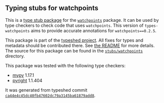 ## Typing stubs for watchpoints

This is a [type stub package](https://typing.python.org/en/latest/tutorials/external_libraries.html)
for the [`watchpoints`](https://github.com/gaogaotiantian/watchpoints) package. It can be used by type checkers
to check code that uses `watchpoints`. This version of
`types-watchpoints` aims to provide accurate annotations for
`watchpoints==0.2.5`.

This package is part of the [typeshed project](https://github.com/python/typeshed).
All fixes for types and metadata should be contributed there.
See [the README](https://github.com/python/typeshed/blob/main/README.md)
for more details. The source for this package can be found in the
[`stubs/watchpoints`](https://github.com/python/typeshed/tree/main/stubs/watchpoints)
directory.

This package was tested with the following type checkers:
* [mypy](https://github.com/python/mypy/) 1.17.1
* [pyright](https://github.com/microsoft/pyright) 1.1.404

It was generated from typeshed commit
[`ca44e4c45dc40fb47602dc79a3145ba61879add8`](https://github.com/python/typeshed/commit/ca44e4c45dc40fb47602dc79a3145ba61879add8).